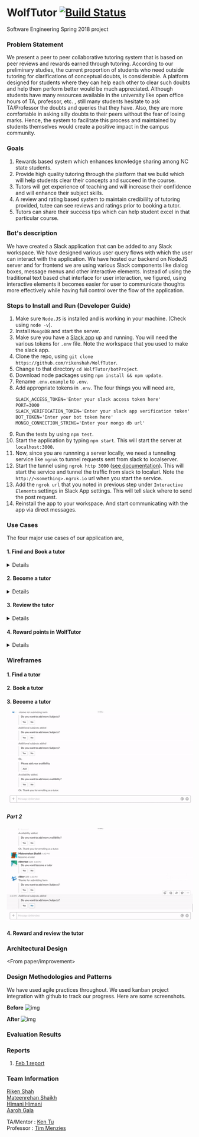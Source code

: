 # WolfTutor [![Build Status](https://travis-ci.org/rikenshah/WolfTutor.svg?branch=master)](https://travis-ci.org/rikenshah/WolfTutor)
Software Engineering Spring 2018 project

### Problem Statement

We present a peer to peer collaborative tutoring system that is based on peer reviews and rewards earned through tutoring. According to our preliminary studies, the current proportion of students who need outside tutoring for clarifications of conceptual doubts, is considerable. A platform designed for students where they can help each other to clear such doubts and help them perform better would be much appreciated. Although students have many resources available in the university like open office hours of TA, professor, etc. , still many students hesitate to ask TA/Professor the doubts and queries that they have. Also, they are more comfortable in asking silly doubts to their peers without the fear of losing marks. Hence, the system to facilitate this process and maintained by students themselves would create a positive impact in the campus community.

### Goals

1. Rewards based system which enhances knowledge sharing among NC state students.
2. Provide high quality tutoring through the platform that we build which will help students clear their concepts and succeed in the course.
3. Tutors will get experience of teaching and will increase their confidence and will enhance their subject skills.
4. A review and rating based system to maintain credibililty of tutoring provided, tutee can see reviews and ratings prior to booking a tutor.
5. Tutors can share their success tips which can help student excel in that particular course.


### Bot's description

We have created a Slack application that can be added to any Slack workspace. We have designed various user query flows with which the user can interact with the application. We have hosted our backend on NodeJS server and for frontend we are using various Slack components like dialog boxes, message menus and other interactive elements. Instead of using the traditional text based chat interface for user interaction, we figured, using interactive elements it becomes easier for user to communicate thoughts more effectively while having full control over the flow of the application.

### Steps to Install and Run (Developer Guide)

1. Make sure `Node.JS` is installed and is working in your machine. (Check using `node -v`).
2. Install `MongoDB` and start the server.
3. Make sure you have a [Slack app](https://api.slack.com/slack-apps) up and running. You will need the various tokens for `.env` file. Note the workspace that you used to make the slack app.
4. Clone the repo, using `git clone https://github.com/rikenshah/WolfTutor`.
5. Change to that directory `cd WolfTutor/botProject`.
6. Download node packages using `npm install && npm update`.
7. Rename `.env.example` to `.env`.
8. Add appropriate tokens in `.env`. The four things you will need are,
    ```
    SLACK_ACCESS_TOKEN='Enter your slack access token here'
    PORT=3000
    SLACK_VERIFICATION_TOKEN='Enter your slack app verification token'
    BOT_TOKEN='Enter your bot token here'
    MONGO_CONNECTION_STRING='Enter your mongo db url'
    ```
10. Run the tests by using `npm test`.
11. Start the application by typing `npm start`. This will start the server at `localhost:3000`.
12. Now, since you are runnning a server locally, we need a tunneling service like `ngrok` to tunnel requests sent from slack to localserver.
13. Start the tunnel using `ngrok http 3000` ([see documentation](https://ngrok.com/docs)). This will start the service and tunnel the traffic from slack to localurl. Note the `http://<something>.ngrok.io` url when you start the service.
14. Add the `ngrok url` that you noted in previous step under `Interactive Elements` settings in Slack App settings. This will tell slack where to send the post request.
15. Reinstall the app to your workspace. And start communicating with the app via direct messages.

### Use Cases

The four major use cases of our application are,
#### 1. Find and Book a tutor
<Details>
 **Find a tutor**
    <p> A user can find a tutor on our bot by just typing one of the following keywords,
        ```
       'find a tutor',
       'need a tutor',
       'want a tutor', or
       'select a tutor'.
       ```
        The user will get the list of all the available subjects from which the user can select one subject.
        Once a subject is selected we will be returning all the tutors who teach that subject.
      </p>

  **Book a tutor**
     <p>   Once the user finds the tutors who are teaching that subject then the user will have an option to see the reviews and rating of tutors and can book the tutor if he has enough points in his account.
        Once the session is booked the tutor will be notified of the reservation and both of them can see their reservation by typing
        > 'My reservation' in the slack bot.
        </p>

  **View my Reservations**
       <p>     Once the session is booked the tutor will be notified of the reservation and both of them can see their reservation by typing
             'My reservation' in the slack bot.</p>

 </Details>

#### 2. Become a tutor

<Details>
    <p> If a user wants to become a tutor, he/she will just type
     'become a tutor'
     and an interactive form will be displayed to the user where he will be asked to fill his availability, subjects he would like to teach, rate which he would like to charge, summary. Once he fills all this information a profile of the tutor is created.
    </p>
</Details>

#### 3. Review the tutor

<Details>
    <p> After the session is over the user(student) will have an option to review and rate the tutor.
    If the user wil type 'review' a review form will open and the user can rate the tutor and can write a review,
    so that the other users(students) can see the reviews and select the tutor.
    The tutor can also set his rates according to the reviews that he gets.
    We also have an option of keeping the rate to 0 for the tutors who want to teach for free.

    </p>
</Details>

#### 4. Reward points in WolfTutor
<Details>
    <p>
    All the users(tutors and students) of our system can check their rewards(points) by simply asking the bot one of the following-
    'My points','rewards','get my rewards','view my rewards' and the bot will show them their current points.
     Tutor can get rewards for his accumulated points, some of the rewards for WolfTutor points are :-
     <p>1) Get $15 Giftcard of wolfoutfitter for 300 points.</p>
     <p>2) Get $30 Giftcard of wolfoutfitter 500 points.</p>
     Tutee can also buy points in case his points get over, policies for buying rewards are :-
     <p>1) Get 200 points for $25</p>
      <p>2) Get 500 points for $40 </p>
      <p> 3) Get 1000 points for $80</p>
        </p>
    </Details>

### Wireframes

#### 1. Find a tutor

#### 2. Book a tutor

#### 3. Become a tutor

![img](Reports/Wireframes/become_a_tutor_p1.gif)

##### Part 2
![img](Reports/Wireframes/become_a_tutor_p2.gif)

#### 4. Reward and review the tutor

### Architectural Design

<From paper/improvement>

### Design Methodologies and Patterns

We have used agile practices throughout. We used kanban project integration with github to track our progress. Here are some screenshots.

**Before**
![img](https://github.com/rikenshah/WolfTutor/raw/master/dump/agile.png)

**After**
![img](https://github.com/rikenshah/WolfTutor/raw/master/dump/agileDone.png)

### Evaluation Results

<Update after evaluation>

### Reports

1. [Feb 1 report](https://github.com/rikenshah/WolfTutor/blob/master/Reports/Report_Feb/team_l_wolftutor_feb_report.pdf)

### Team Information

[Riken Shah](https://github.com/rikenshah)<br>
[Mateenrehan Shaikh](https://github.com/mateenrehan)<br>
[Himani Himani](https://github.com/hhimani)<br>
[Aaroh Gala](https://github.com/AarohGala)<br>

TA/Mentor : [Ken Tu](https://github.com/HuyTu7)<br>
Professor : [Tim Menzies](https://github.com/timm)<br>
